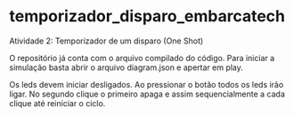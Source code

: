 # temporizador_disparo_embarcatech
Atividade 2: Temporizador de um disparo (One Shot)

O repositório já conta com o arquivo compilado do código. Para iniciar a simulação basta abrir o arquivo diagram.json e apertar em play.

Os leds devem iniciar desligados. Ao pressionar o botão todos os leds irão ligar. No segundo clique o primeiro apaga e assim sequencialmente a cada clique até reiniciar o ciclo.
